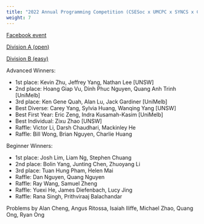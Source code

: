 ```yaml
---
title: "2022 Annual Programming Competition (CSESoc x UMCPC x SYNCS x CISSA x CPMSoc x UWA PCS)"
weight: 7
---
```


[Facebook event](https://www.facebook.com/events/839336007056056/)

[Division A (open)](https://www.hackerrank.com/2022-annual-programming-competition-division-a)

[Division B (easy)](https://www.hackerrank.com/2022-annual-programming-competition-division-b)

Advanced Winners:
    
- 1st place: Kevin Zhu, Jeffrey Yang, Nathan Lee [UNSW]
- 2nd place: Hoang Giap Vu, Dinh Phuc Nguyen, Quang Anh Trinh [UniMelb]
- 3rd place: Ken Gene Quah, Alan Lu, Jack Gardiner [UniMelb]
- Best Diverse: Carey Yang, Sylvia Huang, Wanqing Yang [UNSW]
- Best First Year: Eric Zeng, Indra Kusamah-Kasim [UniMelb]
- Best Individual: Zixu Zhao [UNSW]
- Raffle: Victor Li, Darsh Chaudhari, Mackinley He
- Raffle: Bill Wong, Brian Nguyen, Charlie Huang

Beginner Winners:
    
- 1st place: Josh Lim, Liam Ng, Stephen Chuang
- 2nd place: Bolin Yang, Junting Chen, Zhuoyang Li
- 3rd place: Tuan Hung Pham, Helen Mai
- Raffle: Dan Nguyen, Quang Nguyen
- Raffle: Ray Wang, Samuel Zheng
- Raffle: Yuexi He, James Diefenbach, Lucy Jing
- Raffle: Rana Singh, Prithviraaj Balachandar

Problems by Alan Cheng, Angus Ritossa, Isaiah Iliffe, Michael Zhao, Quang Ong, Ryan Ong